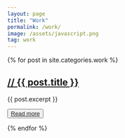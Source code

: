 ```yaml
---
layout: page
title: "Work"
permalink: /work/
image: /assets/javascript.png
tag: work
---
```


{% for post in site.categories.work %}

<h2 class="page-list-item"><a class="post-link" href="{{ post.url | prepend: site.baseurl }}">// {{ post.title }}</a></h2>
<p> {{ post.excerpt }} </p>
<button><a class="post-link" href="{{ post.url | prepend: site.baseurl }}">Read more</a></button>

{% endfor %}
